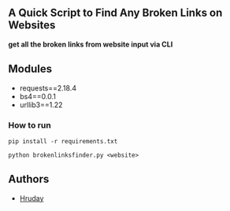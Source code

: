 ## A Quick Script to Find Any Broken Links on Websites

**get all the broken links from website input via CLI** 

## Modules

- requests==2.18.4
- bs4==0.0.1
- urllib3==1.22

### How to run

```pip install -r requirements.txt ```

```python brokenlinksfinder.py <website>```


## Authors
- [Hruday](https://github.com/hruday007)